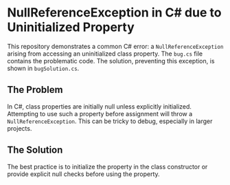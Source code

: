 # NullReferenceException in C# due to Uninitialized Property

This repository demonstrates a common C# error: a `NullReferenceException` arising from accessing an uninitialized class property.  The `bug.cs` file contains the problematic code. The solution, preventing this exception, is shown in `bugSolution.cs`.

## The Problem

In C#, class properties are initially null unless explicitly initialized. Attempting to use such a property before assignment will throw a `NullReferenceException`.  This can be tricky to debug, especially in larger projects.

## The Solution

The best practice is to initialize the property in the class constructor or provide explicit null checks before using the property.
